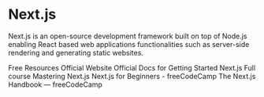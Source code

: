# Next.js

Next.js is an open-source development framework built on top of Node.js enabling React based web applications functionalities such as server-side rendering and generating static websites.

<ResourceGroupTitle>Free Resources</ResourceGroupTitle>
<BadgeLink colorScheme='blue' badgeText='Website' href='https://nextjs.org/'>Official Website</BadgeLink>
<BadgeLink colorScheme='blue' badgeText='Docs' href='https://nextjs.org/docs/getting-started'>Official Docs for Getting Started</BadgeLink>
<BadgeLink colorScheme='green' badgeText='Course' href='https://www.youtube.com/watch?v=9P8mASSREYM&list=PLC3y8-rFHvwgC9mj0qv972IO5DmD-H0ZH'>Next.js Full course</BadgeLink>
<BadgeLink colorScheme='purple' badgeText='Watch' href='https://masteringnextjs.com/'>Mastering Next.js</BadgeLink>
<BadgeLink colorScheme='purple' badgeText='Watch' href='https://youtu.be/1WmNXEVia8I'>Next.js for Beginners - freeCodeCamp</BadgeLink>
<BadgeLink colorScheme='yellow' badgeText='Handbook' href='https://www.freecodecamp.org/news/the-next-js-handbook/'>The Next.js Handbook — freeCodeCamp</BadgeLink>

